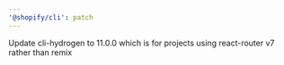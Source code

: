 ```yaml
---
'@shopify/cli': patch
---
```


Update cli-hydrogen to 11.0.0 which is for projects using react-router v7 rather than remix
